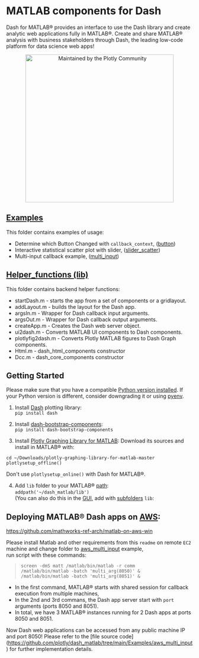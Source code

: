 # MATLAB components for Dash    

Dash for MATLAB® provides an interface to use the Dash library and create analytic web applications fully in MATLAB®. Create and share MATLAB® analysis with business stakeholders through Dash, the leading low-code platform for data science web apps!

<div align="center">
  <a href="https://dash.plotly.com/project-maintenance">
    <img src="https://dash.plotly.com/assets/images/maintained-by-community.png" width="400px" alt="Maintained by the Plotly Community">
  </a>
</div>

## [Examples](https://github.com/plotly/dash_matlab/tree/main/Examples)

This folder contains examples of usage:
- Determine which Button Changed with `callback_context`, ([button](https://github.com/plotly/dash_matlab/tree/main/Examples/button))
- Interactive statistical scatter plot with slider, ([slider_scatter](https://github.com/plotly/dash_matlab/tree/main/Examples/BasicCallbacks/2-slider_scatter))  
- Multi-input callback example, ([multi_input](https://github.com/plotly/dash_matlab/tree/main/Examples/BasicCallbacks/3-multi_input))  

## [Helper_functions (lib)](https://github.com/plotly/dash_matlab/tree/main/lib)

This folder contains backend helper functions:  
- startDash.m - starts the app from a set of components or a gridlayout.
- addLayout.m - builds the layout for the Dash app.  
- argsIn.m - Wrapper for Dash callback input arguments.  
- argsOut.m - Wrapper for Dash callback output arguments.  
- createApp.m - Creates the Dash web server object.  
- ui2dash.m - Converts MATLAB UI components to Dash components.  
- plotlyfig2dash.m - Converts Plotly MATLAB figures to Dash Graph components.  
- Html.m - dash_html_components constructor
- Dcc.m - dash_core_components constructor

## Getting Started

Please make sure that you have a compatible [Python version installed](https://www.mathworks.com/content/dam/mathworks/mathworks-dot-com/support/sysreq/files/python-compatibility.pdf). If your Python version is different, consider downgrading it or using [pyenv]( https://github.com/pyenv/pyenv).

1. Install [Dash](https://github.com/plotly/dash) plotting library:  
`pip install dash`  

2. Install [dash-bootstrap-components](https://github.com/facultyai/dash-bootstrap-components):  
`pip install dash-bootstrap-components`

3. Install [Plotly Graphing Library for MATLAB](https://plotly.com/matlab/getting-started/):
Download its sources and install in MATLAB® with:  
```
cd ~/Downloads/plotly-graphing-library-for-matlab-master  
plotlysetup_offline()
```  
Don't use `plotlysetup_online()` with Dash for MATLAB®. 

4. Add `lib` folder to your MATLAB® [path](https://www.mathworks.com/help/matlab/ref/addpath.html):  
`addpath('~/dash_matlab/lib')`  
(You can also do this in the [GUI](https://ibb.co/HYgsPGL), add with [subfolders](https://ibb.co/tCgv3rC) `lib`:    

## Deploying MATLAB® Dash apps on [AWS](https://aws.amazon.com/console/):

https://github.com/mathworks-ref-arch/matlab-on-aws-win

Please install Matlab and other requirements from this `readme` on remote `EC2` machine and change folder to [aws_multi_input](https://github.com/plotly/dash_matlab/tree/main/Examples/aws_multi_input) example,  
run script with these commands:  

>`screen -dmS matt /matlab/bin/matlab -r comm`  
>`/matlab/bin/matlab -batch 'multi_arg(8050)' &`  
>`/matlab/bin/matlab -batch 'multi_arg(8051)' &` 

- In the first command, MATLAB® starts with shared session for callback execution from multiple machines,  
- In the 2nd and 3rd commans, the Dash app server start with `port` arguments (ports 8050 and 8051).  
- In total, we have 3 MATLAB® instances running for 2 Dash apps at ports 8050 and 8051.  

Now Dash web applications can be accessed from any public machine IP and port 8050! Please refer to the [file source code] (https://github.com/plotly/dash_matlab/tree/main/Examples/aws_multi_input) for further implementation details.

